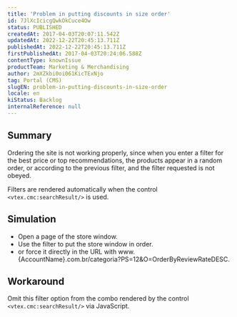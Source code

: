 ```yaml
---
title: 'Problem in putting discounts in size order'
id: 7JlXcIcicgQwkOkCuce4Ow
status: PUBLISHED
createdAt: 2017-04-03T20:07:11.542Z
updatedAt: 2022-12-22T20:45:13.711Z
publishedAt: 2022-12-22T20:45:13.711Z
firstPublishedAt: 2017-04-03T20:24:06.588Z
contentType: knownIssue
productTeam: Marketing & Merchandising
author: 2mXZkbi0oi061KicTExNjo
tag: Portal (CMS)
slugEN: problem-in-putting-discounts-in-size-order
locale: en
kiStatus: Backlog
internalReference: null
---
```


## Summary

Ordering the site is not working properly, since when you enter a filter for the best price or top recommendations, the products appear in a random order, or according to the previous filter, and the filter requested is not obeyed.

Filters are rendered automatically when the control `<vtex.cmc:searchResult/>` is used.

## Simulation

- Open a page of the store window.
- Use the filter to put the store window in order.
- or force it directly in the URL with www.{AccountName}.com.br/categoria?PS=12&O=OrderByReviewRateDESC.


## Workaround

Omit this filter option from the combo rendered by the control `<vtex.cmc:searchResult/>` via JavaScript.

